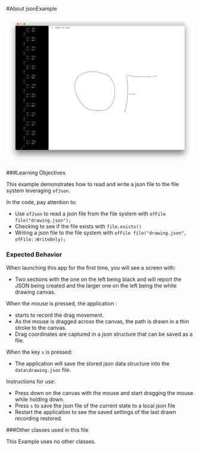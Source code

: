 #About jsonExample

![Screenshot of Example, stored as exampleName/screenshot.png (or .gif or .jpg)](jsonExample.png)


###Learning Objectives

This example demonstrates how to read and write a json file to the file system leveraging ```ofJson```. 

In the code, pay attention to: 

* Use ```ofJson``` to read a json file from the file system with ```ofFile file("drawing.json");```
* Checking to see if the file exists with ```file.exists()```
* Writing a json file to the file system with ```ofFile file("drawing.json", ofFile::WriteOnly);```


### Expected Behavior

When launching this app for the first time, you will see a screen with:

* Two sections with the one on the left being black and will report the JSON being created and the larger one on the left being the white drawing canvas. 

When the mouse is pressed, the application : 

* starts to record the drag movement. 
* As the mouse is dragged across the canvas, the path is drawn in a thin stroke to the canvas.
*  Drag coordinates are captured in a json structure that can be saved as a file. 

When the key ```s``` is pressed:

* The application will save the stored json data structure into the ```data\drawing.json``` file. 

Instructions for use:

* Press down on the canvas with the mouse and start dragging the mouse while holding down. 
* Press ```s``` to save the json file of the current state to a local json file
* Restart the application to see the saved settings of the last drawn recording restored. 


###Other classes used in this file

This Example uses no other classes.